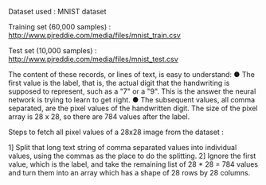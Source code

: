 Dataset used : MNIST dataset

Training set (60,000 samples) : http://www.pjreddie.com/media/files/mnist_train.csv

Test set (10,000 samples) : http://www.pjreddie.com/media/files/mnist_test.csv

The content of these records, or lines of text, is easy to understand:
● The first value is the label, that is, the actual digit that the handwriting is supposed to represent, such as a "7" or a "9". This is the answer the neural network is trying to learn to get right.
● The subsequent values, all comma separated, are the pixel values of the handwritten digit. The size of the pixel array is 28 x 28, so there are 784 values after the label.

Steps to fetch all pixel values of a 28x28 image from the dataset : 

1] Split that long text string of comma separated values into individual values, using the commas as the place to do the splitting.
2] Ignore the first value, which is the label, and take the remaining list of 28 * 28 = 784 values and turn them into an array which has a shape of 28 rows by 28 columns.
